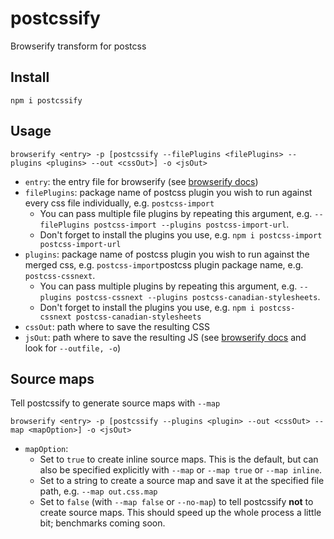 # postcssify
Browserify transform for postcss

## Install

`npm i postcssify`

## Usage

`browserify <entry> -p [postcssify --filePlugins <filePlugins> --plugins <plugins> --out <cssOut>] -o <jsOut>`

- `entry`: the entry file for browserify (see [browserify docs](https://github.com/substack/node-browserify#usage))
- `filePlugins`: package name of postcss plugin you wish to run against every css file individually, e.g. `postcss-import`
  + You can pass multiple file plugins by repeating this argument, e.g. `--filePlugins postcss-import --plugins postcss-import-url`.
  + Don't forget to install the plugins you use, e.g. `npm i postcss-import postcss-import-url`
- `plugins`: package name of postcss plugin you wish to run against the merged css, e.g. `postcss-import`postcss plugin package name, e.g. `postcss-cssnext`.
  + You can pass multiple plugins by repeating this argument, e.g. `--plugins postcss-cssnext --plugins postcss-canadian-stylesheets`.
  + Don't forget to install the plugins you use, e.g. `npm i postcss-cssnext postcss-canadian-stylesheets`
- `cssOut`: path where to save the resulting CSS
- `jsOut`: path where to save the resulting JS (see [browserify docs](https://github.com/substack/node-browserify#usage) and look for `--outfile, -o`)

## Source maps

Tell postcssify to generate source maps with `--map`

`browserify <entry> -p [postcssify --plugins <plugin> --out <cssOut> --map <mapOption>] -o <jsOut>`

- `mapOption`:
  + Set to `true` to create inline source maps. This is the default, but can also be specified explicitly with `--map` or `--map true` or `--map inline`.
  + Set to a string to create a source map and save it at the specified file path, e.g. `--map out.css.map`
  + Set to `false` (with `--map false` or `--no-map`) to tell postcssify **not** to create source maps. This should speed up the whole process a little bit; benchmarks coming soon.